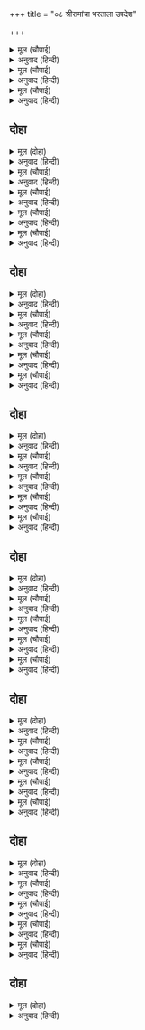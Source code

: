 +++
title = "०८ श्रीरामांचा भरताला उपदेश"

+++


<details><summary>मूल (चौपाई)</summary>

सुनी चहहिं प्रभु मुख कै बानी।  
जो सुनि होइ सकल भ्रम हानी॥  
अंतरजामी प्रभु सभ जाना।  
बूझत कहहु काह हनुमाना॥
</details>

<details><summary>अनुवाद (हिन्दी)</summary>

जी ऐकल्यावर सर्व भ्रमांचा नाश होतो, ती प्रभूंची वाणी ऐकण्याची त्यांना इच्छा होती. अंतर्यामी प्रभूंनी ते जाणले आणि विचारू लागले, ‘हनुमाना, बोल. काय आहे?’॥२॥
</details>

<details><summary>मूल (चौपाई)</summary>

जोरि पानि कह तब हनुमंता।  
सुनहु दीनदयाल भगवंता॥  
नाथ भरत कछु पूँछन चहहीं।  
प्रस्न करत मन सकुचत अहहीं॥
</details>

<details><summary>अनुवाद (हिन्दी)</summary>

तेव्हा हनुमान हात जोडून म्हणाला, ‘हे दीनदयाळू भगवन, ऐका.भरताला काही विचारायचे आहे, परंतु प्रश्न विचारताना संकोच वाटत आहे.’॥३॥
</details>

<details><summary>मूल (चौपाई)</summary>

तुम्ह जानहु कपि मोर सुभाऊ।  
भरतहि मोहि कछु अंतर काऊ॥  
सुनि प्रभु बचन भरत गहे चरना।  
सुनहु नाथ प्रनतारति हरना॥
</details>

<details><summary>अनुवाद (हिन्दी)</summary>

भगवंत म्हणाले, ‘हनुमाना, तू माझा स्वभाव जाणतोसच. भरत व माझ्यात काही अंतर आहे काय?’ प्रभूंचे बोलणे ऐकून भरताने त्यांचे पाय धरले आणि म्हटले, ‘हे नाथ, हे शरणागताचे दुःख हरण करणारे,ऐका.॥४॥
</details>

## दोहा


<details><summary>मूल (दोहा)</summary>

नाथ न मोहि संदेह कछु सपनेहुँ सोक न मोह।  
केवल कृपा तुम्हारिहि कृपानंद संदोह॥३६॥
</details>

<details><summary>अनुवाद (हिन्दी)</summary>

हे नाथ, मला कोणताही संशय नाही आणि स्वप्नातही शोक आणि मोह नाही. हे कृपा व आनंदाचे समूह, हे केवळ तुमच्याच कृपेचे फळ आहे.॥३६॥
</details>

<details><summary>मूल (चौपाई)</summary>

करउँ कृपानिधि एक ढिठाई।  
मैं सेवक तुम्ह जन सुखदाई॥  
संतन्ह कै महिमा रघुराई।  
बहु बिधि बेद पुरानन्ह गाई॥
</details>

<details><summary>अनुवाद (हिन्दी)</summary>

तरीही हे कृपानिधान, मी तुमच्यासमोर एक धार्ष्ट्य करीत आहे. मी सेवक आहे आणि तुम्ही सेवकाला सुख देणारे आहात. म्हणून मला क्षमा करून माझ्या प्रश्नाचे उत्तर सांगून माझे समाधान करा. हे रघुनाथ, वेदपुराणांनी संतांचा महिमा खूप गायिला आहे.॥१॥
</details>

<details><summary>मूल (चौपाई)</summary>

श्रीमुख तुम्ह पुनि कीन्हि बड़ाई।  
तिन्ह पर प्रभुहि प्रीति अधिकाई॥  
सुना चहउँ प्रभु तिन्ह कर लच्छन।  
कृपासिंधु गुन ग्यान बिचच्छन॥
</details>

<details><summary>अनुवाद (हिन्दी)</summary>

तुम्हीसुद्धा आपल्या श्रीमुखाने त्यांचा मोठेपणा अनेक प्रकारे सांगितला आहे. हे प्रभो, मी त्या संतांची लक्षणे ऐकू इच्छितो. तुम्ही कृपेचे सागर आणि गुण व ज्ञान यांमध्ये अत्यंत निपुण आहात.॥२॥
</details>

<details><summary>मूल (चौपाई)</summary>

संत असंत भेद बिलगाई।  
प्रनतपाल मोहि कहहु बुझाई॥  
संतन्ह के लच्छन सुनु भ्राता।  
अगनित श्रुति पुरान बिख्याता॥
</details>

<details><summary>अनुवाद (हिन्दी)</summary>

हे शरणागताचे पालन करणारे, संत व असंत यांच्यातील फरक वेगवेगळा करून मला समजून द्या.’ श्रीराम म्हणाले, ‘हे बंधू, संतांची लक्षणे असंख्य आहेत. ती वेद व पुराणांत प्रसिद्ध आहेत.॥३॥
</details>

<details><summary>मूल (चौपाई)</summary>

संत असंतन्हि कै असि करनी।  
जिमि कुठार चंदन आचरनी॥  
काटइ परसु मलय सुनु भाई।  
निज गुन देइ सुगंध बसाई॥
</details>

<details><summary>अनुवाद (हिन्दी)</summary>

संत व असंत यांची करणी चंदन व कुऱ्हाडीप्रमाणे आहे. हे बंधू, कुऱ्हाड चंदनाला तोडते, परंतु चंदन आपल्या स्वभावानुसार आपला गुण देऊन तोडणाऱ्या कुऱ्हाडीलाही सुगंधाने सुवासित करते.॥४॥
</details>

## दोहा


<details><summary>मूल (दोहा)</summary>

ताते सुर सीसन्ह चढ़त जग बल्लभ श्रीखंड।  
अनल दाहि पीटत घनहिं परसु बदन यह दंड॥३७॥
</details>

<details><summary>अनुवाद (हिन्दी)</summary>

याच गुणामुळे चंदन हे देवांच्या शिरावर विराजमान होते आणि जगात प्रिय असते. आणि कुऱ्हाडीच्या तोंडाला दंड मिळतो. तिला आगीमध्ये जाळून मग घणाने बडविले जाते.॥३७॥
</details>

<details><summary>मूल (चौपाई)</summary>

बिषय अलंपट सील गुनाकर।  
पर दुख दुख सुख सुख देखे पर॥  
सम अभूतरिपु बिमद बिरागी।  
लोभामरष हरष भय त्यागी॥
</details>

<details><summary>अनुवाद (हिन्दी)</summary>

संत हे विषय-लंपट नसतात. ते शील व सद्गुणांची खाण असतात. त्यांना परदुःख पाहून दुःख वाटते व परसुख पाहून सुख होते. ते सर्वांठायी व सर्वकाळी समता बाळगतात. त्यांच्या मनात कोणी त्यांचा शत्रू नसतो. ते मदरहित आणि वैराग्यवान असतात. तसेच लोभ, क्रोध, हर्ष व भय यांचा त्याग करून रहातात. ॥१॥
</details>

<details><summary>मूल (चौपाई)</summary>

कोमलचित दीनन्ह पर दाया।  
मन बच क्रम मम भगति अमाया॥  
सबहि मानप्रद आपु अमानी।  
भरत प्रान सम मम ते प्रानी॥
</details>

<details><summary>अनुवाद (हिन्दी)</summary>

त्यांचे मन फार कोमल असते. ते दीनांवर दया करतात आणि मन,वचन आणि कर्माने माझी विशुद्ध भक्ती करतात. सर्वांना सन्मान देतात, परंतु स्वतः मानरहित असतात. हे भरता, ते संतजन मला प्राण-प्रिय असतात.॥२॥
</details>

<details><summary>मूल (चौपाई)</summary>

बिगत काम मम नाम परायन।  
सांति बिरति बिनती मुदितायन॥  
सीतलता सरलता मयत्री।  
द्विज पद प्रीति धर्म जनयत्री॥
</details>

<details><summary>अनुवाद (हिन्दी)</summary>

त्यांना कोणतीही कामना नसते. ते माझ्या नामस्मरणात तत्पर असतात. शांती, वैराग्य, विनय आणि प्रसन्नतेचे माहेरघर असतात. त्यांच्यामध्ये शीतलता, सरळपणा, सर्वांविषयी मित्रभाव आणि ब्राह्मणांच्या चरणी प्रेम असते. हे सर्व धर्म उत्पन्न करणारे आहे. ॥३॥
</details>

<details><summary>मूल (चौपाई)</summary>

ए सब लच्छन बसहिं जासु उर।  
जानेहु तात संत संतत फुर॥  
सम दम नियम नीति नहिं डोलहिं।  
परुष बचन कबहूँ नहिं बोलहिं॥
</details>

<details><summary>अनुवाद (हिन्दी)</summary>

हे बंधो, ही सर्व लक्षणे ज्या हृदयात वसत असतात, त्यांना नेहमी खरा संत समजावे. जे मनाचा निग्रह, इंद्रियांचा निग्रह, नियम व नीतीपासून कधीही ढळत नाहीत आणि तोंडाने कधी कठोर बोलत नाहीत,॥४॥
</details>

## दोहा


<details><summary>मूल (दोहा)</summary>

निंदा अस्तुति उभय सम ममता मम पद कंज।  
ते सज्जन मम प्रानप्रिय गुन मंदिर सुख पुंज॥३८॥
</details>

<details><summary>अनुवाद (हिन्दी)</summary>

ज्यांना निंदा आणि स्तुती दोन्हीही सारखेच असते आणि माझ्या चरण-कमलांविषयी ममता असते, ते गुणांचे धाम आणि सुखाची राशी असलेले संतजन मला प्राण-प्रिय असतात.॥३८॥
</details>

<details><summary>मूल (चौपाई)</summary>

सुनहु असंतन्ह केर सुभाऊ।  
भूलेहुँ संगति करिअ न काऊ॥  
तिन्ह कर संग सदा दुखदाई।  
जिमि कपिलहि घालइ हरहाई॥
</details>

<details><summary>अनुवाद (हिन्दी)</summary>

आता दुष्टांचा स्वभाव ऐक. त्या दुष्टांची कधी चुकूनही संगत करू नये. त्यांची संगती नेहमी दुःख देणारी असते. ज्याप्रमाणे नाठाळ गाय ही सरळ गाईला आपल्या संगतीने नाठाळ करते, त्याप्रमाणे दुष्टांची संगती असते.॥१॥
</details>

<details><summary>मूल (चौपाई)</summary>

खलन्ह हृदयँ अति ताप बिसेषी।  
जरहिं सदा पर संपति देखी॥  
जहँ कहुँ निंदा सुनहिं पराई।  
हरषहिं मनहुँ परी निधि पाई॥
</details>

<details><summary>अनुवाद (हिन्दी)</summary>

दुष्टांच्या मनात फार दाह असतो. ते दुसऱ्याची संपत्ती-सुख पाहून नेहमी जळफळत असतात. ते कुठे दुसऱ्याची निंदा ऐकायला मिळाली की, आनंदित होतात, जणू त्यांना वाटते, खजिनाच मिळाला असावा.॥२॥
</details>

<details><summary>मूल (चौपाई)</summary>

काम क्रोध मद लोभ परायन।  
निर्दय कपटी कुटिल मलायन॥  
बयरु अकारन सब काहू सों।  
जो कर हित अनहित ताहू सों॥
</details>

<details><summary>अनुवाद (हिन्दी)</summary>

ते काम, क्रोध, मद व लोभ यांचे परायण तसेच निर्दय, कपटी, कुटिल व पापांचे घर असतात. ते कारण नसताना सर्वांशीच वैर करतात. जो त्यांचे भले करतो, त्याच्याशीही वाईट वागतात. ॥३॥
</details>

<details><summary>मूल (चौपाई)</summary>

झूठइ लेना झूठइ देना।  
झूठइ भोजन झूठ चबेना॥  
बोलहिं मधुर बचन जिमि मोरा।  
खाइ महा अहि हृदय कठोरा॥
</details>

<details><summary>अनुवाद (हिन्दी)</summary>

त्यांचे घेणेही खोटेच असते. तसेच देणेही खोटेच असते. बोलाचीच कढी व बोलाचाच भात असतो. सर्व गोष्टी खोटॺाच असतात. ज्याप्रमाणे मोर गोड बोलतो, परंतु त्याचे हृदय कठोर असते. तो अत्यंत विषारी सापसुद्धा खातो, त्याप्रमाणेच हे दुष्टसुद्धा वरवर गोड बोलतात, परंतु मनाने निर्दय असतात.॥४॥
</details>

## दोहा


<details><summary>मूल (दोहा)</summary>

पर द्रोही पर दार रत पर धन पर अपबाद।  
ते नर पाँवर पापमय देह धरें मनुजाद॥३९॥
</details>

<details><summary>अनुवाद (हिन्दी)</summary>

ते दुसऱ्यांशी द्रोह करतात आणि परस्त्री, परक्याचे धन आणि परक्याची निंदा यामध्येच आसक्त असतात. ते क्षुद्र आणि पापी मनुष्य नर-शरीर धारण केलेले राक्षसच होत.॥३९॥
</details>

<details><summary>मूल (चौपाई)</summary>

लोभइ ओढ़न लोभइ डासन।  
सिस्नोदर पर जमपुर त्रास न॥  
काहू की जौं सुनहिं बड़ाई।  
स्वास लेहिं जनु जूड़ी आई॥
</details>

<details><summary>अनुवाद (हिन्दी)</summary>

लोभ हेच त्यांचे पांघरूण व लोभच त्यांचे अंथरूण असते. ते लोभानेच वेढलेले असतात. ते पशूप्रमाणे आहार आणि मैथुनात तत्पर असतात. त्यांना यमपुरीचे भय वाटत नाही. जर कुणाची स्तुती त्यांनी ऐकली, तर चक्कर आल्याप्रमाणे ते उसासे सोडतात. ॥१॥
</details>

<details><summary>मूल (चौपाई)</summary>

जब काहू कै देखहिं बिपती।  
सुखी भए मानहुँ जग नृपती॥  
स्वारथ रत परिवार बिरोधी।  
लंपट काम लोभ अति क्रोधी॥
</details>

<details><summary>अनुवाद (हिन्दी)</summary>

आणि जर कुणावर विपत्ती कोसळली, तर त्यांना असे सुख वाटते की, जणू आपण जगाचे राजे झालो आहोत; ते स्वार्थपरायण कुटुंबीयांचे विरोधक, काम आणि लोभाने लंपट व अत्यंत रागीट असतात.॥२॥
</details>

<details><summary>मूल (चौपाई)</summary>

मातु पिता गुर बिप्र न मानहिं।  
आपु गए अरु घालहिं आनहिं॥  
करहिं मोह बस द्रोह परावा।  
संत संग हरि कथा न भावा॥
</details>

<details><summary>अनुवाद (हिन्दी)</summary>

ते आई, वडील, गुरू, ब्राह्मण यांपैकी कोणालाही मानत नाहीत. स्वतः तर नष्ट होतातच व आपल्याबरोबर दुसऱ्याला नष्ट करतात. मोहामुळे दुसऱ्याशी द्रोह करतात. त्यांना संतांचा संग आवडत नाही आणि भगवंतांची कथाही आवडत नाही.॥३॥
</details>

<details><summary>मूल (चौपाई)</summary>

अवगुन सिंधु मंदमति कामी।  
बेद बिदूषक परधन स्वामी॥  
बिप्र द्रोह पर द्रोह बिसेषा।  
दंभ कपट जियँ धरें सुबेषा॥
</details>

<details><summary>अनुवाद (हिन्दी)</summary>

ते अवगुणांचे समुद्र, मंदबुद्धी, कामी, वेदांचे निंदक, आणि जबरदस्तीने परक्याचे धन लुटणारे असतात. ते दुसऱ्यांचा द्रोह तर करतातच, परंतु विशेष करून ब्राह्मणांचा द्रोह करतात. त्यांच्या हृदयात दंभ आणि कपट भरलेले असते, परंतु वरून ते सुंदर वेष धारण करतात.॥४॥
</details>

## दोहा


<details><summary>मूल (दोहा)</summary>

ऐसे अधम मनुज खल कृतजुग त्रेताँ नाहिं।  
द्वापर कछुक बृंद बहु होइहहिं कलिजुग माहिं॥४०॥
</details>

<details><summary>अनुवाद (हिन्दी)</summary>

असे नीच व दुष्ट मनुष्य सत्ययुग व त्रेतायुगात नसतात. द्वापारयुगात थोडेसे असतील आणि कलियुगात तर यांच्या झुंडीच्या झुंडी असतील.॥४०॥
</details>

<details><summary>मूल (चौपाई)</summary>

पर हित सरिस धर्म नहिं भाई।  
पर पीड़ा सम नहिं अधमाई॥  
निर्नय सकल पुरान बेद कर।  
कहेउँ तात जानहिं कोबिद नर॥
</details>

<details><summary>अनुवाद (हिन्दी)</summary>

हे बंधू, परोपकारासारखा दुसरा कोणताही धर्म नाही आणि दुसऱ्याला दुःख देण्यासारखे कोणतेही पाप नाही. बाबा रे, सर्व पुराणांचा व वेदांचा हाच निर्णय आहे. तो मी तुला सांगितला. ही गोष्ट पंडित लोकांना माहीत असते.॥१॥
</details>

<details><summary>मूल (चौपाई)</summary>

नर सरीर धरि जे पर पीरा।  
करहिं ते सहहिं महा भव भीरा॥  
करहिं मोह बस नर अघ नाना।  
स्वारथ रत परलोक नसाना॥
</details>

<details><summary>अनुवाद (हिन्दी)</summary>

मनुष्यशरीर धारण करून, जे लोक दुसऱ्यांना दुःख देतात, त्यांना जन्म-मृत्यूची महान संकटे सहन करावी लागतात. मनुष्य मोहामुळे स्वार्थपरायण होऊन अनेक पापे करतात. त्यामुळे त्यांचा परलोक नष्ट होऊन जातो.॥२॥
</details>

<details><summary>मूल (चौपाई)</summary>

कालरूप तिन्ह कहँ मैं भ्राता।  
सुभ अरु असुभ कर्म फल दाता॥  
अस बिचारि जे परम सयाने।  
भजहिं मोहि संसृत दुख जाने॥
</details>

<details><summary>अनुवाद (हिन्दी)</summary>

हे बंधू, मी त्यांच्यासाठी भयंकर कालरूप आहे आणि त्यांच्या चांगल्या-वाईट कर्मांचे यथायोग्य फळ देणारा आहे. असा विचार करून जे लोक मोठे चतुर आहेत, ते संसार-प्रवाह दुःखरूप असल्याचे समजून मलाच भजतात.॥३॥
</details>

<details><summary>मूल (चौपाई)</summary>

त्यागहिं कर्म सुभासुभ दायक।  
भजहिं मोहि सुर नर मुनि नायक॥  
संत असंतन्ह के गुन भाषे।  
ते न परहिं भव जिन्ह लखि राखे॥
</details>

<details><summary>अनुवाद (हिन्दी)</summary>

त्यामुळे ते शुभ व अशुभ फल देणाऱ्या कर्मांचा त्याग करून देव, मनुष्य आणि मुनींचा स्वामी असलेल्या मला भजतात. अशा प्रकारे मी संत आणि असंत यांचे गुण सांगितले. ज्या लोकांना हे गुण समजले आहेत, ते जन्म-मरणाच्या फेऱ्यात पडत नाहीत.॥४॥
</details>

## दोहा


<details><summary>मूल (दोहा)</summary>

सुनहु तात माया कृत गुन अरु दोष अनेक।  
गुन यह उभय न देखिअहिं देखिअ सो अबिबेक॥४१॥
</details>

<details><summary>अनुवाद (हिन्दी)</summary>

हे बंधो, ऐक. मायेने रचलेले अनेक गुण व दोष आहेत. त्यांची वास्तविक सत्ता नाही. ते दोन्हीही पाहूच नयेत, यामध्येच विवेक आहे. ते पहाणे हाच अविवेक होय.’॥४१॥
</details>

<details><summary>मूल (चौपाई)</summary>

श्रीमुख बचन सुनत सब भाई।  
हरषे प्रेम न हृदयँ समाई॥  
करहिं बिनय अति बारहिं बारा।  
हनूमान हियँ हरष अपारा॥
</details>

<details><summary>अनुवाद (हिन्दी)</summary>

भगवंतांच्या श्रीमुखातून हे वचन ऐकून सर्व बंधूंना आनंद झाला. त्यांच्या मनात प्रेम मावत नव्हते. ते वारंवार विनवणी करीत होते. विशेषतः हनुमानाच्या मनाला अपार आनंद झाला होता.॥१॥
</details>

<details><summary>मूल (चौपाई)</summary>

पुनि रघुपति निज मंदिर गए।  
एहि बिधि चरित करत नित नए॥  
बार बार नारद मुनि आवहिं।  
चरित पुनीत राम के गावहिं॥
</details>

<details><summary>अनुवाद (हिन्दी)</summary>

त्यानंतर श्रीराम आपल्या महालाकडे गेले. अशाप्रकारे ते नित्य नवीन लीला करीत होते. नारद मुनी वारंवार अयोध्येला येत असत आणि श्रीरामांचे पवित्र चरित्र गात असत.॥२॥
</details>

<details><summary>मूल (चौपाई)</summary>

नित नव चरित देखि मुनि जाहीं।  
ब्रह्मलोक सब कथा कहाहीं॥  
सुनि बिरंचि अतिसय सुख मानहिं।  
पुनि पुनि तात करहु गुन गानहिं॥
</details>

<details><summary>अनुवाद (हिन्दी)</summary>

मुनी येऊन नित्य नवनवीन चरित्र लीला पाहून येथून जात व ब्रह्मलोकी जाऊन सर्व कथा सांगत. ब्रह्मदेवांना ती ऐकून समाधान वाटे व ते म्हणत ‘हे वत्सा! वारंवार श्रीरामांच्या गुणांचे गायन कर.’॥३॥
</details>

<details><summary>मूल (चौपाई)</summary>

सनकादिक नारदहि सराहहिं।  
जद्यपि ब्रह्म निरत मुनि आहहिं॥  
सुनि गुन गान समाधि बिसारी।  
सादर सुनहिं परम अधिकारी॥
</details>

<details><summary>अनुवाद (हिन्दी)</summary>

सनकादिक मुनी नारदांची प्रशंसा करीत. जरी ते सनकादिक मुनी ब्रह्मनिष्ठ होते, तरी श्रीरामांचे गुणगान ऐकून तेसुद्धा आपली ब्रह्मसमाधी विसरून जात आणि ते आदराने ऐकत. ते रामकथा ऐकण्याचे श्रेष्ठ अधिकारी होते.॥४॥
</details>

## दोहा


<details><summary>मूल (दोहा)</summary>

जीवनमुक्त ब्रह्मपर चरित सुनहिं तजि ध्यान।  
जे हरि कथाँ न करहिं रति तिन्ह के हिय पाषान॥ ४२॥
</details>

<details><summary>अनुवाद (हिन्दी)</summary>

सनकादी मुनींसारखे जीवन्मुक्त आणि ब्रह्मनिष्ठ पुरुषसुद्धा ब्रह्मसमाधी सोडून श्रीरामांचे चरित्र ऐकतात. हे समजल्यावरही जे श्रीहरीच्या कथेविषयी प्रेम बाळगत नाहीत, ते खरोखर पाषाणहृदयीच होत.॥४२॥
</details>
